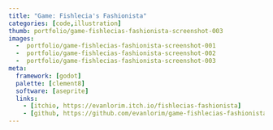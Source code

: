 ```yaml
---
title: "Game: Fishlecia's Fashionista"
categories: [code,illustration]
thumb: portfolio/game-fishlecias-fashionista-screenshot-003
images:
  -  portfolio/game-fishlecias-fashionista-screenshot-001
  -  portfolio/game-fishlecias-fashionista-screenshot-002
  -  portfolio/game-fishlecias-fashionista-screenshot-003
meta:
  framework: [godot]
  palette: [clement8]
  software: [aseprite]
  links:
    - [itchio, https://evanlorim.itch.io/fishlecias-fashionista]
    - [github, https://github.com/evanlorim/game-fishlecias-fashionista]
---
```

